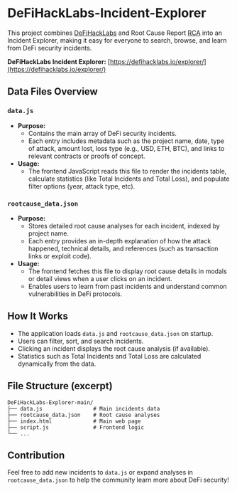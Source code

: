# DeFiHackLabs-Incident-Explorer

This project combines [DeFiHackLabs](https://github.com/SunWeb3Sec/DeFiHackLabs) and Root Cause Report [RCA](https://github.com/SunWeb3Sec/DeFi-Security-Breach-RCA) into an Incident Explorer, making it easy for everyone to search, browse, and learn from DeFi security incidents.

**DeFiHackLabs Incident Explorer:** [https://defihacklabs.io/explorer/](https://defihacklabs.io/explorer/)

## Data Files Overview

### `data.js`

- **Purpose:**
  - Contains the main array of DeFi security incidents.
  - Each entry includes metadata such as the project name, date, type of attack, amount lost, loss type (e.g., USD, ETH, BTC), and links to relevant contracts or proofs of concept.
- **Usage:**
  - The frontend JavaScript reads this file to render the incidents table, calculate statistics (like Total Incidents and Total Loss), and populate filter options (year, attack type, etc).

### `rootcause_data.json`

- **Purpose:**
  - Stores detailed root cause analyses for each incident, indexed by project name.
  - Each entry provides an in-depth explanation of how the attack happened, technical details, and references (such as transaction links or exploit code).
- **Usage:**
  - The frontend fetches this file to display root cause details in modals or detail views when a user clicks on an incident.
  - Enables users to learn from past incidents and understand common vulnerabilities in DeFi protocols.

## How It Works

- The application loads `data.js` and `rootcause_data.json` on startup.
- Users can filter, sort, and search incidents.
- Clicking an incident displays the root cause analysis (if available).
- Statistics such as Total Incidents and Total Loss are calculated dynamically from the data.

## File Structure (excerpt)

```
DeFiHackLabs-Explorer-main/
├── data.js                # Main incidents data
├── rootcause_data.json    # Root cause analyses
├── index.html             # Main web page
├── script.js              # Frontend logic
└── ...
```

## Contribution

Feel free to add new incidents to `data.js` or expand analyses in `rootcause_data.json` to help the community learn more about DeFi security!
